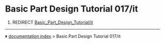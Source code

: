 # Basic Part Design Tutorial 017/it
1.  REDIRECT [Basic_Part_Design_Tutorial/it](Basic_Part_Design_Tutorial/it.md)



---
⏵ [documentation index](../README.md) > Basic Part Design Tutorial 017/it
